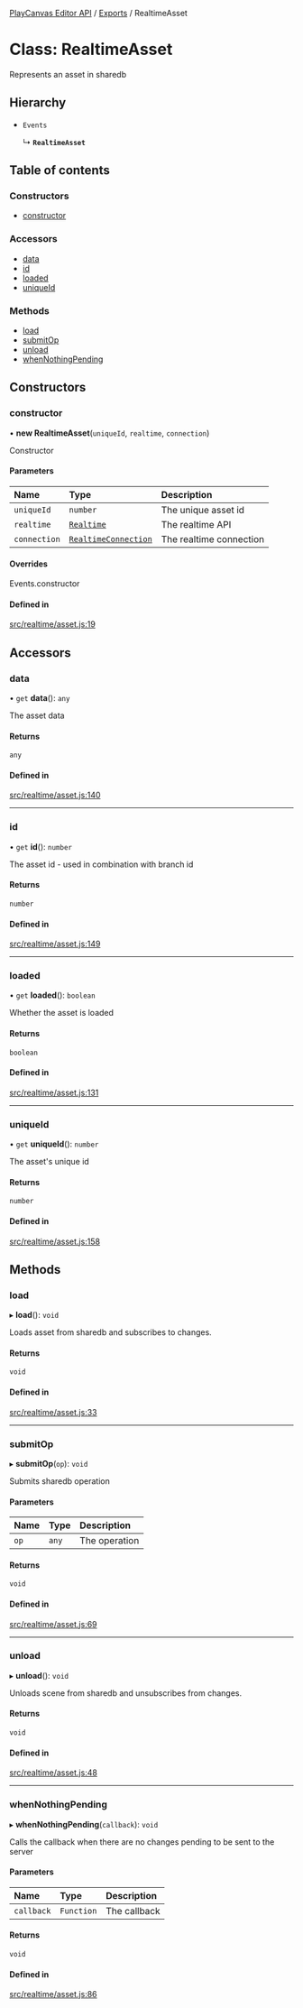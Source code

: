 [PlayCanvas Editor API](../README.md) / [Exports](../modules.md) / RealtimeAsset

# Class: RealtimeAsset

Represents an asset in sharedb

## Hierarchy

- `Events`

  ↳ **`RealtimeAsset`**

## Table of contents

### Constructors

- [constructor](RealtimeAsset.md#constructor)

### Accessors

- [data](RealtimeAsset.md#data)
- [id](RealtimeAsset.md#id)
- [loaded](RealtimeAsset.md#loaded)
- [uniqueId](RealtimeAsset.md#uniqueid)

### Methods

- [load](RealtimeAsset.md#load)
- [submitOp](RealtimeAsset.md#submitop)
- [unload](RealtimeAsset.md#unload)
- [whenNothingPending](RealtimeAsset.md#whennothingpending)

## Constructors

### constructor

• **new RealtimeAsset**(`uniqueId`, `realtime`, `connection`)

Constructor

#### Parameters

| Name | Type | Description |
| :------ | :------ | :------ |
| `uniqueId` | `number` | The unique asset id |
| `realtime` | [`Realtime`](Realtime.md) | The realtime API |
| `connection` | [`RealtimeConnection`](RealtimeConnection.md) | The realtime connection |

#### Overrides

Events.constructor

#### Defined in

[src/realtime/asset.js:19](https://github.com/playcanvas/editor-api/blob/92241b1/src/realtime/asset.js#L19)

## Accessors

### data

• `get` **data**(): `any`

The asset data

#### Returns

`any`

#### Defined in

[src/realtime/asset.js:140](https://github.com/playcanvas/editor-api/blob/92241b1/src/realtime/asset.js#L140)

___

### id

• `get` **id**(): `number`

The asset id - used in combination with branch id

#### Returns

`number`

#### Defined in

[src/realtime/asset.js:149](https://github.com/playcanvas/editor-api/blob/92241b1/src/realtime/asset.js#L149)

___

### loaded

• `get` **loaded**(): `boolean`

Whether the asset is loaded

#### Returns

`boolean`

#### Defined in

[src/realtime/asset.js:131](https://github.com/playcanvas/editor-api/blob/92241b1/src/realtime/asset.js#L131)

___

### uniqueId

• `get` **uniqueId**(): `number`

The asset's unique id

#### Returns

`number`

#### Defined in

[src/realtime/asset.js:158](https://github.com/playcanvas/editor-api/blob/92241b1/src/realtime/asset.js#L158)

## Methods

### load

▸ **load**(): `void`

Loads asset from sharedb and subscribes to changes.

#### Returns

`void`

#### Defined in

[src/realtime/asset.js:33](https://github.com/playcanvas/editor-api/blob/92241b1/src/realtime/asset.js#L33)

___

### submitOp

▸ **submitOp**(`op`): `void`

Submits sharedb operation

#### Parameters

| Name | Type | Description |
| :------ | :------ | :------ |
| `op` | `any` | The operation |

#### Returns

`void`

#### Defined in

[src/realtime/asset.js:69](https://github.com/playcanvas/editor-api/blob/92241b1/src/realtime/asset.js#L69)

___

### unload

▸ **unload**(): `void`

Unloads scene from sharedb and unsubscribes from changes.

#### Returns

`void`

#### Defined in

[src/realtime/asset.js:48](https://github.com/playcanvas/editor-api/blob/92241b1/src/realtime/asset.js#L48)

___

### whenNothingPending

▸ **whenNothingPending**(`callback`): `void`

Calls the callback when there are no changes pending to be
sent to the server

#### Parameters

| Name | Type | Description |
| :------ | :------ | :------ |
| `callback` | `Function` | The callback |

#### Returns

`void`

#### Defined in

[src/realtime/asset.js:86](https://github.com/playcanvas/editor-api/blob/92241b1/src/realtime/asset.js#L86)

